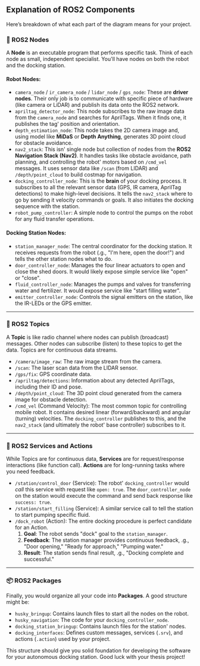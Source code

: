 ## Explanation of ROS2 Components

Here’s  breakdown of what each part of the diagram means for your project.

### 🤖 ROS2 Nodes

A **Node** is an executable program that performs  specific task. Think of each node as  small, independent specialist. You'll have nodes on both the robot and the docking station.

#### Robot Nodes:
* `camera_node` / `ir_camera_node` / `lidar_node` / `gps_node`: These are **driver nodes**. Their only job is to communicate with  specific piece of hardware (like  camera or LiDAR) and publish its data onto the ROS2 network.
*  `apriltag_detector_node`: This node subscribes to the raw image data from the `camera_node` and searches for AprilTags. When it finds one, it publishes the tag' position and orientation.
*  `depth_estimation_node`: This node takes the 2D camera image and, using  model like **MiDaS** or **Depth Anything**, generates  3D point cloud for obstacle avoidance.
* `nav2_stack`: This isn'  single node but  collection of nodes from the **ROS2 Navigation Stack (Nav2)**.  It handles tasks like obstacle avoidance, path planning, and controlling the robot' motors based on `/cmd_vel` messages.  It uses sensor data like `/scan` (from LIDAR) and `/depth/point_cloud` to build  costmap for navigation.
* `docking_controller_node`: This is the **brain** of your docking process.  It subscribes to all the relevant sensor data (GPS, IR camera, AprilTag detections) to make high-level decisions. It tells the `nav2_stack` where to go by sending it velocity commands or goals.  It also initiates the docking sequence with the station.
*  `robot_pump_controller`: A simple node to control the pumps on the robot for any fluid transfer operations.

#### Docking Station Nodes:
*  `station_manager_node`: The central coordinator for the docking station.  It receives requests from the robot (.g., "I'm here, open the door!") and tells the other station nodes what to do.
*  `door_controller_node`: Manages the four linear actuators to open and close the shed doors. It would likely expose  simple service like "open" or "close".
*  `fluid_controller_node`: Manages the pumps and valves for transferring water and fertilizer. It would expose  service like "start filling water".
*  `emitter_controller_node`: Controls the signal emitters on the station, like the IR-LEDs or the GPS emitter.

---
### 📡 ROS2 Topics

A **Topic** is like  radio channel where nodes can publish (broadcast) messages. Other nodes can subscribe (listen) to these topics to get the data. Topics are for continuous data streams.

*  `/camera/image_raw`: The raw image stream from the camera.
*  `/scan`: The laser scan data from the LIDAR sensor.
*  `/gps/fix`: GPS coordinate data.
*  `/apriltag/detections`: Information about any detected AprilTags, including their ID and pose.
*  `/depth/point_cloud`: The 3D point cloud generated from the camera image for obstacle detection.
* `/cmd_vel` (Command Velocity): The most common topic for controlling  mobile robot. It contains desired linear (forward/backward) and angular (turning) velocities.  The `docking_controller` publishes to this, and the `nav2_stack` (and ultimately the robot' base controller) subscribes to it.

---
### 🤝 ROS2 Services and Actions

While Topics are for continuous data, **Services** are for request/response interactions (like  function call). **Actions** are for long-running tasks where you need feedback.

*  `/station/control_door` (Service): The robot' `docking_controller` would *call* this service with  request like `open: true`.  The `door_controller_node` on the station would execute the command and send back  response like `success: true`.
*  `/station/start_filling` (Service): A similar service call to tell the station to start pumping  specific fluid.
* `/dock_robot` (Action): The entire docking procedure is  perfect candidate for an Action.
    1.  **Goal**: The robot sends  "dock" goal to the `station_manager`.
    2.  **Feedback**: The station manager provides continuous feedback, .g., "Door opening," "Ready for approach," "Pumping water."
    3.  **Result**: The station sends  final result, .g., "Docking complete and successful."

---
### 📦 ROS2 Packages

Finally, you would organize all your code into **Packages**. A good structure might be:
* `husky_bringup`: Contains launch files to start all the nodes on the robot.
* `husky_navigation`: The code for your `docking_controller_node`.
* `docking_station_bringup`: Contains launch files for the station' nodes.
* `docking_interfaces`: Defines custom messages, services (`.srv`), and actions (`.action`) used by your project.

This structure should give you  solid foundation for developing the software for your autonomous docking station. Good luck with your thesis project!